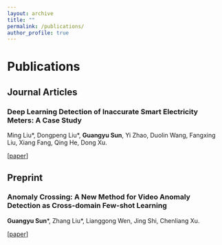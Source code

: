 ```yaml
---
layout: archive
title: ""
permalink: /publications/
author_profile: true
---
```


# <i class="fa fa-fw fa-copy"></i> Publications #

## Journal Articles ##
### Deep Learning Detection of Inaccurate Smart Electricity Meters: A Case Study
Ming Liu*, Dongpeng Liu*, **Guangyu Sun**, Yi Zhao, Duolin Wang, Fangxing Liu, Xiang Fang, Qing He, Dong Xu.

[[paper](https://ieeexplore.ieee.org/document/9300285)]

## Preprint ##
### Anomaly Crossing: A New Method for Video Anomaly Detection as Cross-domain Few-shot Learning
**Guangyu Sun***, Zhang Liu*, Lianggong Wen, Jing Shi, Chenliang Xu.

[[paper](https://arxiv.org/abs/2112.06320)]

